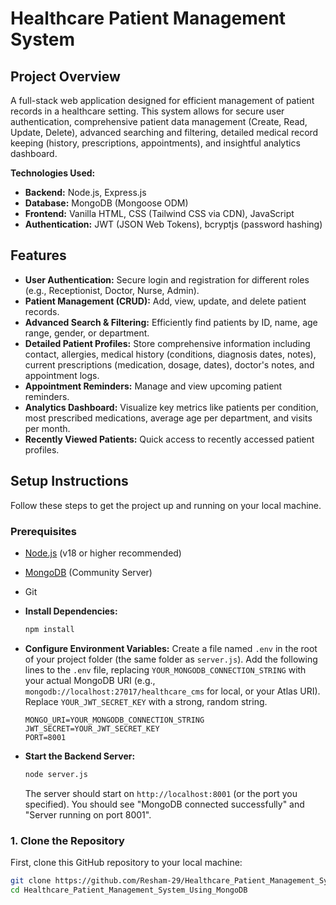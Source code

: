 # Healthcare Patient Management System

## Project Overview

A full-stack web application designed for efficient management of patient records in a healthcare setting. This system allows for secure user authentication, comprehensive patient data management (Create, Read, Update, Delete), advanced searching and filtering, detailed medical record keeping (history, prescriptions, appointments), and insightful analytics dashboard.

**Technologies Used:**
* **Backend:** Node.js, Express.js
* **Database:** MongoDB (Mongoose ODM)
* **Frontend:** Vanilla HTML, CSS (Tailwind CSS via CDN), JavaScript
* **Authentication:** JWT (JSON Web Tokens), bcryptjs (password hashing)

## Features

* **User Authentication:** Secure login and registration for different roles (e.g., Receptionist, Doctor, Nurse, Admin).
* **Patient Management (CRUD):** Add, view, update, and delete patient records.
* **Advanced Search & Filtering:** Efficiently find patients by ID, name, age range, gender, or department.
* **Detailed Patient Profiles:** Store comprehensive information including contact, allergies, medical history (conditions, diagnosis dates, notes), current prescriptions (medication, dosage, dates), doctor's notes, and appointment logs.
* **Appointment Reminders:** Manage and view upcoming patient reminders.
* **Analytics Dashboard:** Visualize key metrics like patients per condition, most prescribed medications, average age per department, and visits per month.
* **Recently Viewed Patients:** Quick access to recently accessed patient profiles.

## Setup Instructions

Follow these steps to get the project up and running on your local machine.

### Prerequisites

* [Node.js](https://nodejs.org/en/download/) (v18 or higher recommended)
* [MongoDB](https://www.mongodb.com/try/download/community) (Community Server)
* Git


* **Install Dependencies:**
    ```bash
    npm install
    ```

* **Configure Environment Variables:**
    Create a file named `.env` in the root of your project folder (the same folder as `server.js`).
    Add the following lines to the `.env` file, replacing `YOUR_MONGODB_CONNECTION_STRING` with your actual MongoDB URI (e.g., `mongodb://localhost:27017/healthcare_cms` for local, or your Atlas URI). Replace `YOUR_JWT_SECRET_KEY` with a strong, random string.

    ```env
    MONGO_URI=YOUR_MONGODB_CONNECTION_STRING
    JWT_SECRET=YOUR_JWT_SECRET_KEY
    PORT=8001
    ```

* **Start the Backend Server:**
    ```bash
    node server.js
    ```
    The server should start on `http://localhost:8001` (or the port you specified). You should see "MongoDB connected successfully" and "Server running on port 8001".



### 1. Clone the Repository

First, clone this GitHub repository to your local machine:

```bash
git clone https://github.com/Resham-29/Healthcare_Patient_Management_System_Using_MongoDB.git
cd Healthcare_Patient_Management_System_Using_MongoDB

